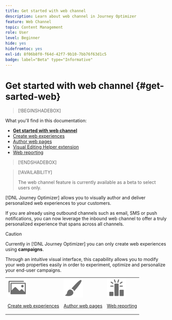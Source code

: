 ```yaml
---
title: Get started with web channel
description: Learn about web channel in Journey Optimizer
feature: Web Channel
topic: Content Management
role: User
level: Beginner
hide: yes
hidefromtoc: yes
exl-id: 8f06b8f0-f64d-42f7-9b10-7bb76f63d1c5
badge: label="Beta" type="Informative"
---
```

# Get started with web channel {#get-sarted-web}

>[!BEGINSHADEBOX]

What you'll find in this documentation:

* **[Get started with web channel](get-started-web.md)**
* [Create web experiences](create-web.md)
* [Author web pages](author-web.md)
* [Visual Editing Helper extension](visual-editing-helper.md)
* [Web reporting](web-report.md)

>[!ENDSHADEBOX]

>[!AVAILABILITY]
>
>The web channel feature is currently available as a beta to select users only.

[!DNL Journey Optimizer] allows you to visually author and deliver personalized web experiences to your customers.

If you are already using outbound channels such as email, SMS or push notifications, you can now leverage the inbound web channel to offer a truly personalized experience that spans across all channels.

>[!CAUTION]
>
>Currently in [!DNL Journey Optimizer] you can only create web experiences using **campaigns**.

Through an intuitive visual interface, this capability allows you to modify your web properties easily in order to experiment, optimize and personalize your end-user campaigns.

<!--
[Learn more on web channel in this video](#video)
-->

<table>
<tr>
<td><img src="../assets/do-not-localize/icon_assets.svg" width="60px"><p><a href="create-web.md">Create web experiences</a></p></td>
<td><img src="../assets/do-not-localize/icon_design.svg" width="60px"><p><a href="author-web.md">Author web pages</a></p></td>
<td><img src="../assets/do-not-localize/monitor.svg" width="60px"><p><a href="web-report.md">Web reporting</a></p></td>
</tr>
</table>

<!--
## How-to video{#video}

The video below shows how to 

>[!VIDEO]()
-->
